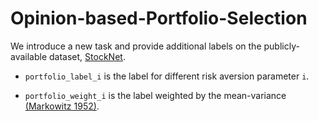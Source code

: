 # Opinion-based-Portfolio-Selection

We introduce a new task and provide additional labels on the publicly-available dataset, [StockNet](https://github.com/yumoxu/stocknet-dataset).

* `portfolio_label_i` is the label for different risk aversion parameter `i`.

* `portfolio_weight_i` is the label weighted by the mean-variance [(Markowitz 1952)](http://www.finance.martinsewell.com/capm/Markowitz1952.pdf).
